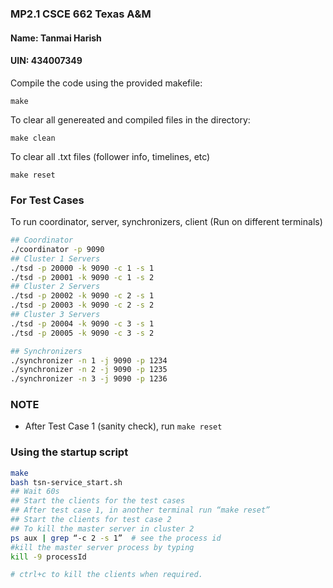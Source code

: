 ### MP2.1 CSCE 662 Texas A&M
#### Name: Tanmai Harish
#### UIN:  434007349
Compile the code using the provided makefile:

    make

To clear all genereated and compiled files in the directory:
   
    make clean

To clear all .txt files (follower info, timelines, etc)

    make reset

### For Test Cases
To run coordinator, server, synchronizers, client (Run on different terminals)
```bash
## Coordinator
./coordinator -p 9090
## Cluster 1 Servers
./tsd -p 20000 -k 9090 -c 1 -s 1
./tsd -p 20001 -k 9090 -c 1 -s 2
## Cluster 2 Servers
./tsd -p 20002 -k 9090 -c 2 -s 1
./tsd -p 20003 -k 9090 -c 2 -s 2
## Cluster 3 Servers
./tsd -p 20004 -k 9090 -c 3 -s 1
./tsd -p 20005 -k 9090 -c 3 -s 2

## Synchronizers
./synchronizer -n 1 -j 9090 -p 1234
./synchronizer -n 2 -j 9090 -p 1235
./synchronizer -n 3 -j 9090 -p 1236
```

### NOTE
* After Test Case 1 (sanity check), run `make reset`

### Using the startup script
```bash
make
bash tsn-service_start.sh
## Wait 60s
## Start the clients for the test cases
## After test case 1, in another terminal run “make reset”
## Start the clients for test case 2
## To kill the master server in cluster 2
ps aux | grep “-c 2 -s 1”  # see the process id
#kill the master server process by typing 
kill -9 processId

# ctrl+c to kill the clients when required.
```
